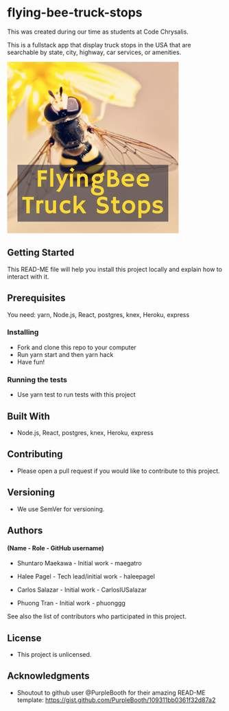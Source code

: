 # flying-bee-truck-stops

This was created during our time as students at Code Chrysalis.

This is a fullstack app that display truck stops in the USA that are searchable by state, city, highway, car services, or amenities.

![FlyingBee Truck Stops Logo](/img/FlyingBeeTruckStopsSmaller.png)

## Getting Started

This READ-ME file will help you install this project locally and explain how to interact with it.

## Prerequisites

You need: yarn, Node.js, React, postgres, knex, Heroku, express

### Installing

- Fork and clone this repo to your computer
- Run yarn start and then yarn hack
- Have fun!

### Running the tests

- Use yarn test to run tests with this project

## Built With

- Node.js, React, postgres, knex, Heroku, express

## Contributing

- Please open a pull request if you would like to contribute to this project.

## Versioning

- We use SemVer for versioning.

## Authors

#### (Name - Role - GitHub username)

- Shuntaro Maekawa - Initial work - maegatro

- Halee Pagel - Tech lead/initial work - haleepagel

- Carlos Salazar - Initial work - CarlosIUSalazar

- Phuong Tran - Initial work - phuonggg

See also the list of contributors who participated in this project.

## License

- This project is unlicensed.

## Acknowledgments

- Shoutout to github user @PurpleBooth for their amazing READ-ME template: <https://gist.github.com/PurpleBooth/109311bb0361f32d87a2>
